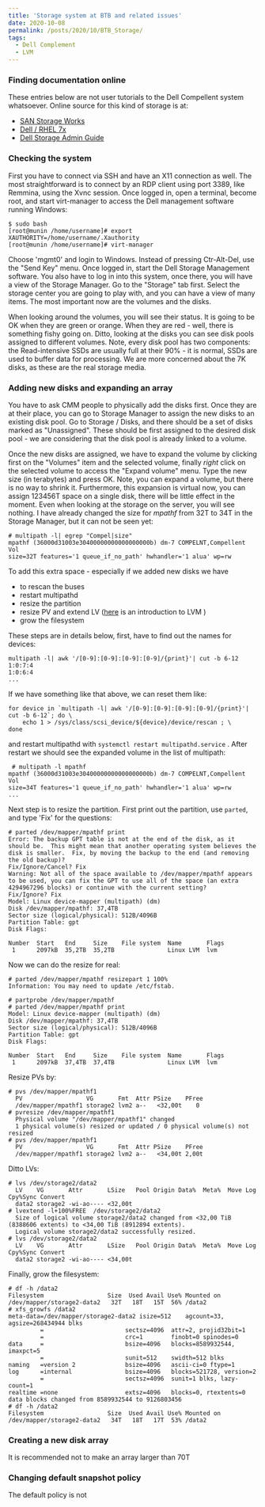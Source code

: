 ```yaml
---
title: 'Storage system at BTB and related issues'
date: 2020-10-08
permalink: /posts/2020/10/BTB_Storage/
tags:
  - Dell Complement
  - LVM
---
```

### Finding documentation online

These entries below are not user tutorials to the Dell Compellent system whatsoever. Online source
for this kind of storage is at:
 
- [SAN Storage Works](https://www.sanstorageworks.com/datasheets/Compellent/Compellent-DataProg-DS.pdf)
- [Dell / RHEL 7x](https://downloads.dell.com/solutions/storage-solution-resources/SC-Series-with-RHEL-7x-Dell-EMC-2018-(CML1071).pdf)
- [Dell Storage Admin Guide ](https://dl.dell.com/topicspdf/storage-sc2000_administrator-guide_en-us.pdf)

### Checking the system
First you have to connect via SSH and have an X11 connection as well. The most straightforward is to connect by
an RDP client using port 3389, like Remmina, using the Xvnc session. Once logged in, open a terminal, become root,
and start virt-manager to access the Dell management software running Windows:
```
$ sudo bash
[root@munin /home/username]# export XAUTHORITY=/home/username/.Xauthority
[root@munin /home/username]# virt-manager 
```  
Choose 'mgmt0' and login to Windows. Instead of pressing Ctr-Alt-Del, use the "Send Key" menu. Once logged in,
start the Dell Storage Management software. You also have to log in into this system, once there, you will 
have a view of the Storage Manager. Go to the "Storage" tab first. Select the storage center you are going 
to play with, and you can have a view of many items. The most important now are the volumes and the disks. 

When looking around the volumes, you will see their status. It is going to be OK when they are green or
orange. When they are red - well, there is something fishy going on. Ditto, looking at the disks you can
see disk pools assigned to different volumes. Note, every disk pool has two components: the Read-intensive 
SSDs are usually full at their 90% - it is normal, SSDs are used to buffer data for processing. We are more
concerned about the 7K disks, as these are the real storage media. 

### Adding new disks and expanding an array
You have to ask CMM people to physically add the disks first. Once they are at their place, you can go to Storage
Manager to assign the new disks to an existing disk pool. Go to Storage / Disks, and there should be a set of disks
marked as "Unassigned". These should be first assigned to the desired disk pool - we are considering that
the disk pool is already linked to a volume.

Once the new disks are assigned, we have to expand the volume by clicking first on the "Volumes" item and the
selected volume, finally _right_ click on the selected volume to access the "Expand volume" menu. Type the new
size (in terabytes) and press OK. Note, you can expand a volume, but there is no way to shrink it. Furthermore,
this expansion is virtual now, you can assign 123456T space on a single disk, there will be little effect in the
moment. Even when looking at the storage on the server, you will see nothing. I have already changed the size 
for *mpathf* from 32T to 34T in the Storage Manager, but it can not be seen yet:
```
# multipath -l| egrep "Compel|size"
mpathf (36000d31003e30400000000000000000b) dm-7 COMPELNT,Compellent Vol  
size=32T features='1 queue_if_no_path' hwhandler='1 alua' wp=rw  
```
To add this extra space - especially if we added new disks we have 
 - to rescan the buses
 - restart multipathd
 - resize the partition
 - resize PV and extend LV ([here](https://opensource.com/business/16/9/linux-users-guide-lvm) is an introduction to LVM )
 - grow the filesystem 

These steps are in details below, first, have to find out the names for devices:
```
multipath -l| awk '/[0-9]:[0-9]:[0-9]:[0-9]/{print}'| cut -b 6-12
1:0:7:4
1:0:6:4
...
```  

If we have something like that above, we can reset them like:

```
for device in `multipath -l| awk '/[0-9]:[0-9]:[0-9]:[0-9]/{print}'| cut -b 6-12`; do \
    echo 1 > /sys/class/scsi_device/${device}/device/rescan ; \
done
```
and restart multipathd with `systemctl restart multipathd.service` . After restart we should see the expanded volume
in the list of multipath:
```
 # multipath -l mpathf
mpathf (36000d31003e30400000000000000000b) dm-7 COMPELNT,Compellent Vol  
size=34T features='1 queue_if_no_path' hwhandler='1 alua' wp=rw
...
```
Next step is to resize the partition. First print out the partition, use `parted`, and type 'Fix' for the questions:
```
# parted /dev/mapper/mpathf print
Error: The backup GPT table is not at the end of the disk, as it should be.  This might mean that another operating system believes the disk is smaller.  Fix, by moving the backup to the end (and removing the old backup)?
Fix/Ignore/Cancel? Fix                                                    
Warning: Not all of the space available to /dev/mapper/mpathf appears to be used, you can fix the GPT to use all of the space (an extra 4294967296 blocks) or continue with the current setting? 
Fix/Ignore? Fix                                                           
Model: Linux device-mapper (multipath) (dm)
Disk /dev/mapper/mpathf: 37,4TB
Sector size (logical/physical): 512B/4096B
Partition Table: gpt
Disk Flags: 

Number  Start   End     Size    File system  Name       Flags
 1      2097kB  35,2TB  35,2TB               Linux LVM  lvm
```
Now we can do the resize for real:
```
# parted /dev/mapper/mpathf resizepart 1 100%
Information: You may need to update /etc/fstab.

# partprobe /dev/mapper/mpathf                   
# parted /dev/mapper/mpathf print
Model: Linux device-mapper (multipath) (dm)
Disk /dev/mapper/mpathf: 37,4TB
Sector size (logical/physical): 512B/4096B
Partition Table: gpt
Disk Flags: 

Number  Start   End     Size    File system  Name       Flags
 1      2097kB  37,4TB  37,4TB               Linux LVM  lvm
```

Resize PVs by:
```
# pvs /dev/mapper/mpathf1
  PV                  VG       Fmt  Attr PSize    PFree
  /dev/mapper/mpathf1 storage2 lvm2 a--   <32,00t    0 
# pvresize /dev/mapper/mpathf1
  Physical volume "/dev/mapper/mpathf1" changed
  1 physical volume(s) resized or updated / 0 physical volume(s) not resized
# pvs /dev/mapper/mpathf1
  PV                  VG       Fmt  Attr PSize    PFree
  /dev/mapper/mpathf1 storage2 lvm2 a--   <34,00t 2,00t
```

Ditto LVs:
```
# lvs /dev/storage2/data2
  LV    VG       Attr       LSize   Pool Origin Data%  Meta%  Move Log Cpy%Sync Convert
  data2 storage2 -wi-ao---- <32,00t
# lvextend -l+100%FREE  /dev/storage2/data2
  Size of logical volume storage2/data2 changed from <32,00 TiB (8388606 extents) to <34,00 TiB (8912894 extents).
  Logical volume storage2/data2 successfully resized.
# lvs /dev/storage2/data2
  LV    VG       Attr       LSize   Pool Origin Data%  Meta%  Move Log Cpy%Sync Convert
  data2 storage2 -wi-ao---- <34,00t
```

Finally, grow the filesystem:

```
# df -h /data2
Filesystem                  Size  Used Avail Use% Mounted on
/dev/mapper/storage2-data2   32T   18T   15T  56% /data2
# xfs_growfs /data2
meta-data=/dev/mapper/storage2-data2 isize=512    agcount=33, agsize=268434944 blks
         =                       sectsz=4096  attr=2, projid32bit=1
         =                       crc=1        finobt=0 spinodes=0
data     =                       bsize=4096   blocks=8589932544, imaxpct=5
         =                       sunit=512    swidth=512 blks
naming   =version 2              bsize=4096   ascii-ci=0 ftype=1
log      =internal               bsize=4096   blocks=521728, version=2
         =                       sectsz=4096  sunit=1 blks, lazy-count=1
realtime =none                   extsz=4096   blocks=0, rtextents=0
data blocks changed from 8589932544 to 9126803456
# df -h /data2
Filesystem                  Size  Used Avail Use% Mounted on
/dev/mapper/storage2-data2   34T   18T   17T  53% /data2
```

### Creating a new disk array
It is recommended not to make an array larger than 70T 

### Changing default snapshot policy
The default policy is not  

